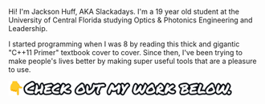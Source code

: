 Hi! I'm Jackson Huff, AKA Slackadays. I'm a 19 year old student at the University of Central Florida studying Optics & Photonics Engineering and Leadership. 

I started programming when I was 8 by reading this thick and gigantic "C++11 Primer" textbook cover to cover. Since then, I've been trying to make people's lives better by making super useful tools that are a pleasure to use.

<img src="SeeMyWork.png" alt="👇 Check out my work below." height="30px">
